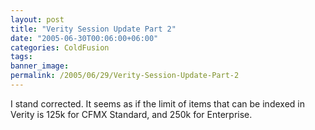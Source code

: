 ```yaml
---
layout: post
title: "Verity Session Update Part 2"
date: "2005-06-30T00:06:00+06:00"
categories: ColdFusion 
tags: 
banner_image: 
permalink: /2005/06/29/Verity-Session-Update-Part-2
---
```


I stand corrected. It seems as if the limit of items that can be indexed in Verity is 125k for CFMX Standard, and 250k for Enterprise.